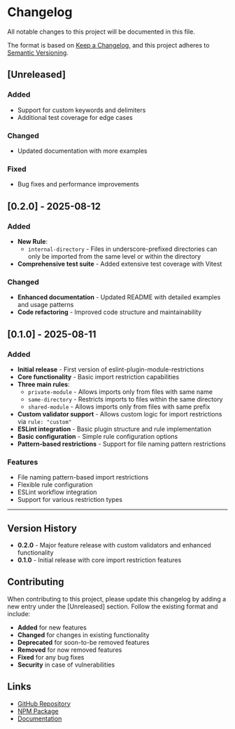 # Changelog

All notable changes to this project will be documented in this file.

The format is based on [Keep a Changelog](https://keepachangelog.com/en/1.0.0/),
and this project adheres to [Semantic Versioning](https://semver.org/spec/v2.0.0.html).

## [Unreleased]

### Added

- Support for custom keywords and delimiters
- Additional test coverage for edge cases

### Changed

- Updated documentation with more examples

### Fixed

- Bug fixes and performance improvements

## [0.2.0] - 2025-08-12

### Added

- **New Rule**:
  - `internal-directory` - Files in underscore-prefixed directories can only be imported from the same level or within the directory
- **Comprehensive test suite** - Added extensive test coverage with Vitest

### Changed

- **Enhanced documentation** - Updated README with detailed examples and usage patterns
- **Code refactoring** - Improved code structure and maintainability

## [0.1.0] - 2025-08-11

### Added

- **Initial release** - First version of eslint-plugin-module-restrictions
- **Core functionality** - Basic import restriction capabilities
- **Three main rules**:
  - `private-module` - Allows imports only from files with same name
  - `same-directory` - Restricts imports to files within the same directory
  - `shared-module` - Allows imports only from files with same prefix
- **Custom validator support** - Allows custom logic for import restrictions via `rule: "custom"`
- **ESLint integration** - Basic plugin structure and rule implementation
- **Basic configuration** - Simple rule configuration options
- **Pattern-based restrictions** - Support for file naming pattern restrictions

### Features

- File naming pattern-based import restrictions
- Flexible rule configuration
- ESLint workflow integration
- Support for various restriction types

---

## Version History

- **0.2.0** - Major feature release with custom validators and enhanced functionality
- **0.1.0** - Initial release with core import restriction features

## Contributing

When contributing to this project, please update this changelog by adding a new entry under the [Unreleased] section. Follow the existing format and include:

- **Added** for new features
- **Changed** for changes in existing functionality
- **Deprecated** for soon-to-be removed features
- **Removed** for now removed features
- **Fixed** for any bug fixes
- **Security** in case of vulnerabilities

## Links

- [GitHub Repository](https://github.com/pereng11/eslint-plugin-module-restrictions)
- [NPM Package](https://www.npmjs.com/package/eslint-plugin-module-restrictions)
- [Documentation](https://github.com/pereng11/eslint-plugin-module-restrictions#readme)

